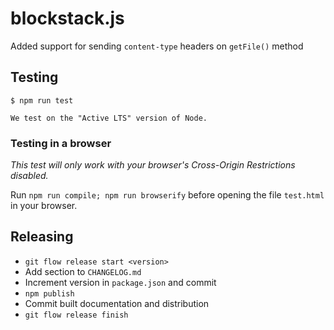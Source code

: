 # blockstack.js

Added support for sending `content-type` headers on `getFile()` method 

## Testing

    $ npm run test

    We test on the "Active LTS" version of Node.

### Testing in a browser

_This test will only work with your browser's Cross-Origin Restrictions disabled._

Run `npm run compile; npm run browserify` before opening the file `test.html`
in your browser.

## Releasing

- `git flow release start <version>`
- Add section to `CHANGELOG.md`
- Increment version in `package.json` and commit
- `npm publish`
- Commit built documentation and distribution
- `git flow release finish`
